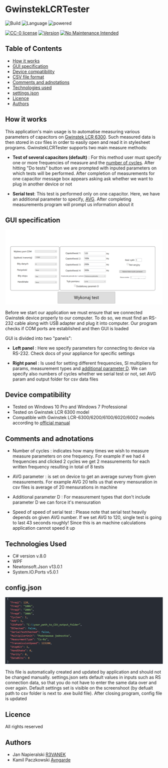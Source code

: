 # GwinstekLCRTester
![Build](https://forthebadge.com/images/badges/built-with-love.svg)
![Language](https://forthebadge.com/images/badges/made-with-c-sharp.svg)
![powered](https://forthebadge.com/images/badges/powered-by-electricity.svg)

[![CC-0 license](https://img.shields.io/badge/License-CC--0-blue.svg)](https://creativecommons.org/licenses/by-nd/4.0)
[![Version](https://badge.fury.io/gh/tterb%2FHyde.svg)](https://badge.fury.io/gh/tterb%2FHyde)
[![No Maintenance Intended](http://unmaintained.tech/badge.svg)](http://unmaintained.tech/)


## Table of Contents
* [How it works](#How-it-works)
* [GUI specification](#GUI-specification)
* [Device compatibility](#Device-compatibility)
* [CSV file format](#CSV-file-format)
* [Comments and adnotations](#Comments-and-adnotations)
* [Technologies used](#Used-technologies)
* [settings.json](#settingsjson)
* [Licence](#Licence)
* [Authors](#Authors)



## How it works


This application's main usage is to automatise measuring various parameters of capacitors on [Gwinstek LCR 6300](#Device-compatibility). Such measured data is then stored in csv files in order to easily open and read it in stylesheet programs. GwinstekLCRTester supports two main measure methods: 

* **Test of several capacitors (default)** : For this method user must specify one or more frequencies of measure and the [number of cycles](#Comments-and-adnotations). After hitting "Do tests" button we are prompted with inputed parameters on which tests will be performed. After completion of measurements for one capacitor message box appears asking ask whether we want to plug in another device or not

* **Serial test**: This test is performed only on one capacitor. Here, we have an additional parameter to specify, [AVG](#Comments-and-adnotations). After completing measurements program will prompt us information about it




## GUI specification

![GUI](https://github.com/Avngarde/GwinstekLCRTester/blob/main/README_images/GUI.png)



Before we start our application we must ensure that we connected Gwinstek device properly to our computer. To do so, we must find an RS-232 cable along with USB adapter and plug it into computer. Our program checks if COM ports are established and then GUI is loaded

GUI is divided into two "panels":


* **Left panel** : Here we specify parameters for connecting to device via RS-232. Check docs of your appliance for specific settings 

* **Right panel** : Is used for setting different frequencies, SI multipliers for params, measurement types and [additional parameter D](##Comments-and-adnotations). We can specify also numbers of cycles whether we serial test or not, set AVG param and output folder for csv data files


## Device compatibility

- Tested on Windows 10 Pro and Windows 7 Professional
- Tested on Gwinstek LCR 6300 model
- Compatible with Gwinstek LCR-6300/6200/6100/6020/6002 models according to [official manual](https://www.gwinstek.com/en-global/products/downloadSeriesDownNew/10208/754)


## Comments and adnotations

- Number of cycles : indicates how many times we wish to measure measure parameters on one frequency. For example if we had 4 frequencies and clicked 2 cycles we get 2 measurements for each written frequency resulting in total of 8 tests

- AVG parameter : is set on device to get an average survey from given measurements. For example AVG 20 tells us that every mensuration in csv files is average of 20 mensurations in machine

- Additional parameter D : For measurement types that don't include parameter D we can force it's mensuration

- Speed of speed of serial test : Please note that serial test heavily depends on given AVG number. If we set AVG to 120, single test is going to last 43 seconds roughly! Since this is an machine calculations application cannot speed it up





## Technologies Used

- C# version v.8.0
- WPF
- Newtonsoft.Json v13.0.1
- System.IO.Ports v5.0.1






## config.json

![defualt settings.json](https://github.com/Avngarde/GwinstekLCRTester/blob/main/README_images/settings.png)

This file is automatically created and updated by application and should not be changed manually. settings.json sets default values in inputs such as RS connection data, so that you do not have to enter the same data over and over again. Default settings set is visible on the screenshoot (by defualt path to csv folder is next to .exe build file). After closing program, config file is updated


## Licence

All rights reserved


## Authors

- Jan Napieralski  [R3VANEK](https://github.com/R3VANEK)
- Kamil Paczkowski  [Avngarde](https://github.com/Avngarde)
